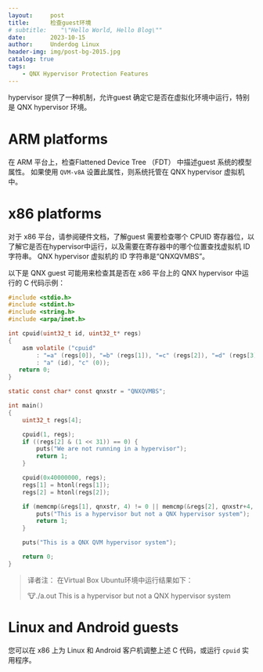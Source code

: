 ```yaml
---
layout:     post
title:      检查guest环境
# subtitle:    "\"Hello World, Hello Blog\""
date:       2023-10-15
author:     Underdog Linux
header-img: img/post-bg-2015.jpg
catalog: true
tags:
    - QNX Hypervisor Protection Features
---
```


hypervisor 提供了一种机制，允许guest 确定它是否在虚拟化环境中运行，特别是 QNX hypervisor 环境。

# ARM platforms
在 ARM 平台上，检查Flattened Device Tree （FDT） 中描述guest 系统的模型属性。
如果使用 `QVM-v8A` 设置此属性，则系统托管在 QNX hypervisor 虚拟机中。

# x86 platforms
对于 x86 平台，请参阅硬件文档，了解guest 需要检查哪个 CPUID 寄存器位，以了解它是否在hypervisor中运行，以及需要在寄存器中的哪个位置查找虚拟机 ID 字符串。
QNX hypervisor 虚拟机的 ID 字符串是“QNXQVMBS”。

以下是 QNX guest 可能用来检查其是否在 x86 平台上的 QNX hypervisor 中运行的 C 代码示例：

```c
#include <stdio.h>
#include <stdint.h>
#include <string.h>
#include <arpa/inet.h>

int cpuid(uint32_t id, uint32_t* regs)
{
    asm volatile ("cpuid"
        : "=a" (regs[0]), "=b" (regs[1]), "=c" (regs[2]), "=d" (regs[3])
        : "a" (id), "c" (0));
   return 0;
}

static const char* const qnxstr = "QNXQVMBS";

int main()
{
    uint32_t regs[4];

    cpuid(1, regs);
    if ((regs[2] & (1 << 31)) == 0) {
        puts("We are not running in a hypervisor");
        return 1;
    }

    cpuid(0x40000000, regs);
    regs[1] = htonl(regs[1]);
    regs[2] = htonl(regs[2]);

    if (memcmp(&regs[1], qnxstr, 4) != 0 || memcmp(&regs[2], qnxstr+4, 4) != 0) {
        puts("This is a hypervisor but not a QNX hypervisor system");
        return 1;
    }

    puts("This is a QNX QVM hypervisor system");

    return 0;
}
```

> 译者注：
> 在Virtual Box Ubuntu环境中运行结果如下：
> 
> 🐮./a.out
> This is a hypervisor but not a QNX hypervisor system


# Linux and Android guests
您可以在 x86 上为 Linux 和 Android 客户机调整上述 C 代码，或运行 `cpuid` 实用程序。





